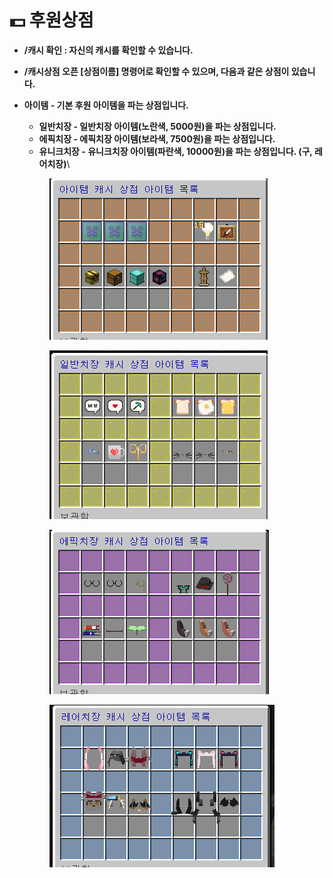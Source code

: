# 💵 후원상점

* **/캐시 확인 : 자신의 캐시를 확인할 수 있습니다.**
* **/캐시상점 오픈 \[상점이름] 명령어로 확인할 수 있으며, 다음과 같은 상점이 있습니다.**
*   **아이템 - 기본 후원 아이템을 파는 상점입니다.**

    * **일반치장 - 일반치장 아이템(노란색, 5000원)을 파는 상점입니다.**
    * **에픽치장 - 에픽치장 아이템(보라색, 7500원)을 파는 상점입니다.**
    * **유니크치장 - 유니크치장 아이템(파란색, 10000원)을 파는 상점입니다. (구, 레어치장)**\


    <figure><img src="../../.gitbook/assets/image (3) (1) (2).png" alt=""><figcaption></figcaption></figure>



    <figure><img src="../../.gitbook/assets/image (11).png" alt=""><figcaption></figcaption></figure>



    <figure><img src="../../.gitbook/assets/image (12).png" alt=""><figcaption></figcaption></figure>



    <figure><img src="../../.gitbook/assets/image (3) (1).png" alt=""><figcaption></figcaption></figure>
